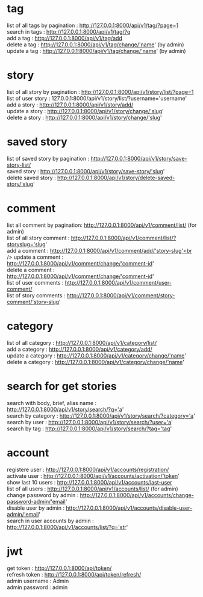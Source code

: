 # tag
list of all tags by pagination : http://127.0.0.1:8000/api/v1/tag/?page=1 <br />
search in tags : http://127.0.0.1:8000/api/v1/tag/?q <br />
add a tag : http://127.0.0.1:8000/api/v1/tag/add <br />
delete a tag : http://127.0.0.1:8000/api/v1/tag/change/'name' (by admin) <br />
update a tag : http://127.0.0.1:8000/api/v1/tag/change/'name' (by admin) <br />

# story
list of all story by pagination : http://127.0.0.1:8000/api/v1/story/list/?page=1 <br />
list of user story : 127.0.0.1:8000/api/v1/story/list/?username='username' <br />
add a story : http://127.0.0.1:8000/api/v1/story/add/ <br />
update a story : http://127.0.0.1:8000/api/v1/story/change/'slug' <br />
delete a story : http://127.0.0.1:8000/api/v1/story/change/'slug' <br />

# saved story
list of saved story by pagination : http://127.0.0.1:8000/api/v1/story/save-story-list/ <br />
saved story : http://127.0.0.1:8000/api/v1/story/save-story/'slug' <br />
delete saved story : http://127.0.0.1:8000/api/v1/story/delete-saved-story/'slug' <br />

# comment
list all comment by pagination: http://127.0.0.1:8000/api/v1/comment/list/ (for admin) <br />
list of all story comment : http://127.0.0.1:8000/api/v1/comment/list/?storyslug='slug' <br />
add a comment : http://127.0.0.1:8000/api/v1/comment/add/'story-slug'<br />
update a comment : http://127.0.0.1:8000/api/v1/comment/change/'comment-id' <br />
delete a comment : http://127.0.0.1:8000/api/v1/comment/change/'comment-id' <br />
list of user comments : http://127.0.0.1:8000/api/v1/comment/user-comment/ <br />
list of story comments : http://127.0.0.1:8000/api/v1/comment/story-comment/'story-slug' <br />

# category
list of all category : http://127.0.0.1:8000/api/v1/category/list/ <br />
add a category : http://127.0.0.1:8000/api/v1/category/add/ <br />
update a category : http://127.0.0.1:8000/api/v1/category/change/'name' <br />
delete a category : http://127.0.0.1:8000/api/v1/category/change/'name' <br />

# search for get stories
search with body, brief, alias name : http://127.0.0.1:8000/api/v1/story/search/?q='a' <br />
search by category : http://127.0.0.1:8000/api/v1/story/search/?category='a' <br />
search by user : http://127.0.0.1:8000/api/v1/story/search/?user='a' <br />
search by tag : http://127.0.0.1:8000/api/v1/story/search/?tag='tag' <br />


# account
registere user : http://127.0.0.1:8000/api/v1/accounts/registration/ <br />
activate user : http://127.0.0.1:8000/api/v1/accounts/activation/'token'  <br />
show last 10 users : http://127.0.0.1:8000/api/v1/accounts/last-user <br />
list of all users : http://127.0.0.1:8000/api/v1/accounts/list/ (for admin) <br />
change password by admin : http://127.0.0.1:8000/api/v1/accounts/change-password-admin/'email' <br />
disable user by admin : http://127.0.0.1:8000/api/v1/accounts/disable-user-admin/'email' <br />
search in user accounts by admin : http://127.0.0.1:8000/api/v1/accounts/list/?q='str' <br />

# jwt
get token : http://127.0.0.1:8000/api/token/ <br />
refresh token : http://127.0.0.1:8000/api/token/refresh/ <br />
admin username : Admin <br />
admin password : admin <br />

